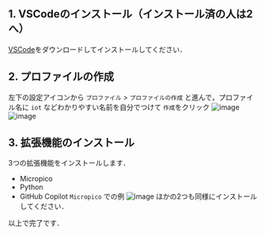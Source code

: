 ## 1. VSCodeのインストール（インストール済の人は2へ）
[VSCode](https://code.visualstudio.com/)をダウンロードしてインストールしてください．

## 2. プロファイルの作成
左下の設定アイコンから `プロファイル` > `プロファイルの作成` と進んで，プロファイル名に `iot` などわかりやすい名前を自分でつけて `作成`をクリック
![image](https://github.com/user-attachments/assets/525a913f-38d6-4596-acc4-9d9be6316f34)
![image](https://github.com/user-attachments/assets/7cd0f6d5-b3ca-4166-9103-fd53fb8c40d0)

## 3. 拡張機能のインストール
3つの拡張機能をインストールします．
- Micropico
- Python
- GitHub Copilot
 `Micropico` での例
![image](https://github.com/Keio-AIConsortium/python-iot/assets/58695125/fec2bc26-2d6d-4a7e-8f5c-cc86a3599a76)
ほかの2つも同様にインストールしてください．

以上で完了です．
